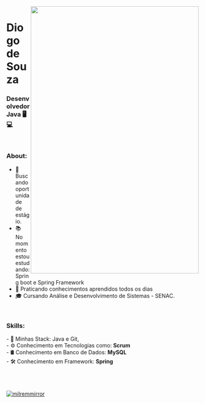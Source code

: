 <img align="right" width="440" height="700" right="0px" src="https://i.imgur.com/JP3yOzm.gif">

# Diogo de Souza
### Desenvolvedor Java 🖥💻

<br>

### About:

<p align="left" margin-left="10px"> 

- 🌱 Buscando oportunidade de estágio.
- 📚 No momento estou estudando: Spring boot e Spring Framework
- 📘 Praticando conhecimentos aprendidos todos os dias
- 🎓 Cursando Análise e Desenvolvimento de Sistemas - SENAC.

<br>

### Skills:

<p align="left" margin-left="10px">
- 🧩 Minhas Stack: Java e Git, </strong> <br>
- ⚙ Conhecimento em Tecnologias como: <strong>Scrum </strong> <br>
- 🛢 Conhecimento em Banco de Dados: <strong>MySQL</strong>  <br>
- 🛠 Conhecimento em Framework: <strong>Spring</strong> <br>
</p>

<br/>
<br/>

[![milremmirror](https://github-readme-stats.vercel.app/api/top-langs/?username=milremmirror&hide=html&layout=compact=true&theme=tokyonight)](https://github.com/milremmirror)

